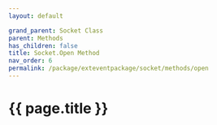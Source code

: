 ```yaml
---
layout: default

grand_parent: Socket Class
parent: Methods
has_children: false
title: Socket.Open Method
nav_order: 6
permalink: /package/exteventpackage/socket/methods/open
---
```

# {{ page.title }}